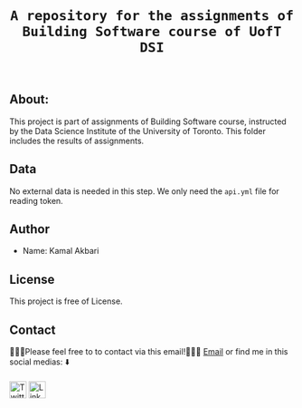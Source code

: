 # <div align="center">`A repository for the assignments of Building Software course of UofT DSI`
  
<br/>

 
 
## About:
  
<p align="justify"> 

This project is part of assignments of Building Software course, instructed by the Data Science Institute of the University of Toronto. This folder includes the results of assignments. </p>
  
####



## Data

No external data is needed in this step. We only need the `api.yml` file for reading token.



## Author
- Name: Kamal Akbari

## License

This project is free of License.
  

####  
  ## Contact

👨🏻‍💻Please feel free to to contact via this email!💁🏻‍♂️ [Email](kamalakbari77@gmail.com) or find me in this social medias: :arrow_down:

####


<a href="https://twitter.com/kamalakbari7"><img src="https://github.com/kamalakbari7/kamalakbari7/blob/main/images/twitter.png" alt="Twitter" width="30"></a>
<a href="https://www.linkedin.com/in/kamalakbari/" target="_blank"><img src="https://github.com/kamalakbari7/kamalakbari7/blob/main/images/linkedin.png" alt="LinkedIn" width="30"></a>